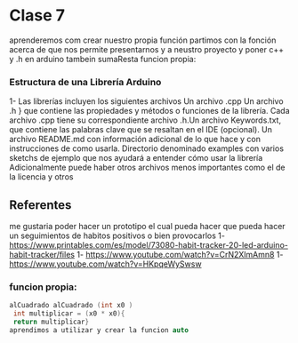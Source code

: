 # Clase 7
aprenderemos com crear nuestro propia función  partimos con la fonción acerca de que nos permite presentarnos y a neustro proyecto y poner c++ y .h en arduino tambein sumaResta
funcion propia: 



### Estructura de una Librería Arduino
1- Las librerías incluyen los siguientes archivos Un archivo .cpp 
Un archivo .h } que contiene las propiedades y métodos o funciones de la librería. Cada archivo .cpp tiene su correspondiente archivo .h.Un archivo Keywords.txt, que contiene las palabras clave que se resaltan en el IDE (opcional).
Un archivo README.md con información adicional de lo que hace y con instrucciones de como usarla. 
Directorio denominado examples con varios sketchs de ejemplo que nos ayudará a entender cómo usar la librería 
Adicionalmente puede haber otros archivos menos importantes como el de la licencia y otros



## Referentes

me gustaria poder hacer un prototipo el cual pueda hacer que pueda hacer un seguimientos de habitos positivos o bien provocarlos 
1- https://www.printables.com/es/model/73080-habit-tracker-20-led-arduino-habit-tracker/files
1- https://www.youtube.com/watch?v=CrN2XlmAmn8
1- https://www.youtube.com/watch?v=HKpqeWySwsw

### funcion propia: 
```cpp
alCuadrado alCuadrado (int x0 )
 int multiplicar = (x0 * x0){
 return multiplicar}
aprendimos a utilizar y crear la funcion auto
